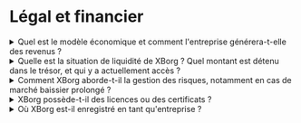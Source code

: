 # Légal et financier

<details>

<summary>Quel est le modèle économique et comment l'entreprise générera-t-elle des revenus ?</summary>

Les revenus du protocole peuvent être décrits comme suit :

#### Réseau d'application

* Abonnements Seasons Pass et compte (utilisateurs)
* Abonnements de compte (entreprises)
* Ventes primaires de collectibles
* Frais de plateforme de lancement

#### Communautés de jeux décentralisées

* Offre initiale d'équipe propriétaire dans les communautés de jeux
* Frais de tokenisation des gains des joueurs
* Frais d'API de certification
* Frais PGC
* Frais de séquenceur
* Gestion d'actifs GameFi DAO
* Investissements directs dans les jeux Web3
* Sponsoring d'équipes Esports
* Sponsoring de tournois.

</details>

<details>

<summary>Quelle est la situation de liquidité de XBorg ? Quel montant est détenu dans le trésor, et qui y a actuellement accès ?</summary>

En excluant la levée de fonds en cours, XBorg détient actuellement 800 000 dollars dans son trésor. Étant donné notre taux de consommation brut mensuel de 40 000 dollars, cela équivaut à une autonomie d'environ 20 mois, même si aucun profit supplémentaire n'est réalisé pendant cette période. En ce qui concerne la gestion du trésor, les fonds sont conservés en toute sécurité dans plusieurs coffres-forts Gnosis (portefeuilles à signatures multiples). L'accès à ces fonds est strictement contrôlé et actuellement géré par Louis (PDG de XBorg), le trésorier de SwissBorg, ainsi qu'un autre cadre de SwissBorg.

</details>

<details>

<summary>Comment XBorg aborde-t-il la gestion des risques, notamment en cas de marché baissier prolongé ?</summary>

La gestion des risques est un aspect essentiel de nos opérations chez XBorg. Nous adoptons un modèle opérationnel efficace qui nous permet de maintenir un taux de consommation mensuel relativement faible de 40 000 dollars, ce qui couvre la rémunération de notre équipe de 12 membres à temps plein. En maintenant un salaire moyen d'environ 3,3k dollars par mois par employé, nous nous assurons d'attirer et de fidéliser des talents de haute qualité tout en maîtrisant nos dépenses.

En cas de marché baissier prolongé, notre stratégie financière actuelle nous offre une autonomie suffisante pour continuer à exécuter notre feuille de route sans avoir immédiatement besoin de fonds supplémentaires.

</details>

<details>

<summary>XBorg possède-t-il des licences ou des certificats ?</summary>

À l'heure actuelle, XBorg ne détient aucune licence ou certificat spécifique. Cependant, nous avons entamé le processus de demande d'une licence VARA.

</details>

<details>

<summary>Où XBorg est-il enregistré en tant qu'entreprise ?</summary>

XBorg est officiellement enregistré en tant que XBorg DMCC à Dubaï, au sein du Dubai Multi Commodities Centre (DMCC).

</details>